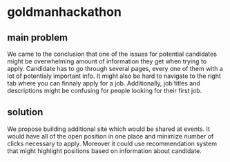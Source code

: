 # goldmanhackathon

## main problem

We came to the conclusion that one of the issues for potential candidates might be overwhelming amount of information they get when trying to apply. Candidate has to go through several pages, every one of them with a lot of potentialy important info. It might also be hard to navigate to the right tab where you can finnaly apply for a job. Additionally, job titles and descriptions might be confusing for people looking for their first job.

## solution

We propose building additional site which would be shared at events. It would have all of the open position in one place and minimize number of clicks necessary to apply. Moreover it could use recommendation system that might highlight positions based on information about candidate.
